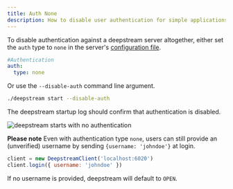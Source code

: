 ```yaml
---
title: Auth None
description: How to disable user authentication for simple applications and development
---
```


To disable authentication against a deepstream server altogether, either set the `auth` type to `none` in the server's [configuration file](../../../docs/server/configuration/).

```yaml
#Authentication
auth:
  type: none
```

Or use the `--disable-auth` command line argument.

```bash
./deepstream start --disable-auth
```

The deepstream startup log should confirm that authentication is disabled.

![deepstream starts with no authentication](/img/tutorials/20-core/ds-start-auth-none.png)

**Please note** Even with authentication type `none`, users can still provide an (unverified) username by sending `{username: 'johndoe'}` at login.

```javascript
client = new DeepstreamClient('localhost:6020')
client.login({ username: 'johndoe' })
```

If no username is provided, deepstream will default to `OPEN`.
